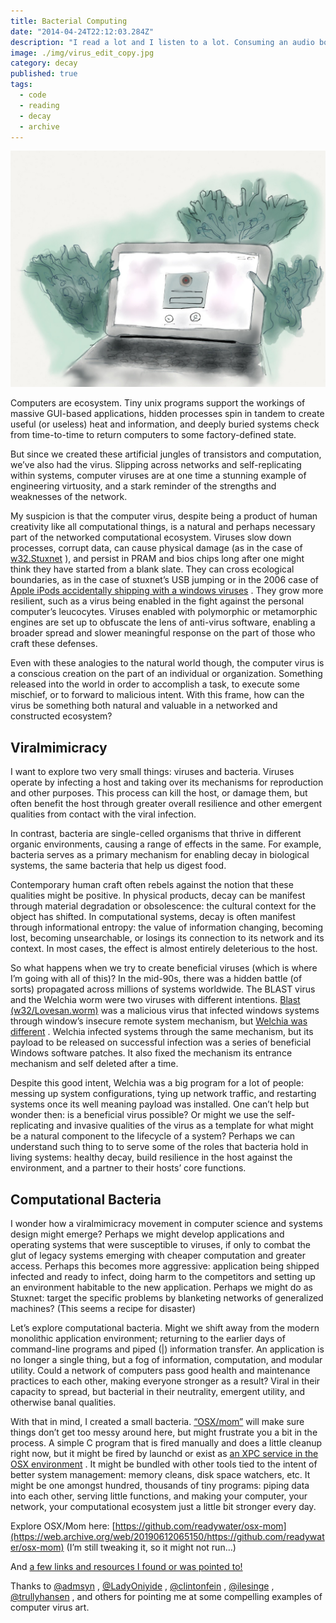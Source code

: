 ```yaml
---
title: Bacterial Computing
date: "2014-04-24T22:12:03.284Z"
description: "I read a lot and I listen to a lot. Consuming an audio book isn’t the same as reading one, but I wanted to get an overview of it anyway. This is how I imported my audible library to Goodreads."
image: ./img/virus_edit_copy.jpg
category: decay
published: true
tags:
  - code
  - reading
  - decay
  - archive
---
```


![](img/virus_edit_copy.jpg)

Computers are ecosystem. Tiny unix programs support the workings of massive GUI-based applications, hidden processes spin in tandem to create useful (or useless) heat and information, and deeply buried systems check from time-to-time to return computers to some factory-defined state.

But since we created these artificial jungles of transistors and computation, we’ve also had the virus. Slipping across networks and self-replicating within systems, computer viruses are at one time a stunning example of engineering virtuosity, and a stark reminder of the strengths and weaknesses of the network.

My suspicion is that the computer virus, despite being a product of human creativity like all computational things, is a natural and perhaps necessary part of the networked computational ecosystem. Viruses slow down processes, corrupt data, can cause physical damage (as in the case of [w32.Stuxnet](https://web.archive.org/web/20190612065150/http://www.wired.com/2011/07/how-digital-detectives-deciphered-stuxnet/all/) ), and persist in PRAM and bios chips long after one might think they have started from a blank slate. They can cross ecological boundaries, as in the case of stuxnet’s USB jumping or in the 2006 case of [Apple iPods accidentally shipping with a windows viruses](https://web.archive.org/web/20190612065150/http://www.apple.com/support/windowsvirus/) . They grow more resilient, such as a virus being enabled in the fight against the personal computer’s leucocytes. Viruses enabled with polymorphic or metamorphic engines are set up to obfuscate the lens of anti-virus software, enabling a broader spread and slower meaningful response on the part of those who craft these defenses.

Even with these analogies to the natural world though, the computer virus is a conscious creation on the part of an individual or organization. Something released into the world in order to accomplish a task, to execute some mischief, or to forward to malicious intent. With this frame, how can the virus be something both natural and valuable in a networked and constructed ecosystem?

## Viralmimicracy

I want to explore two very small things: viruses and bacteria. Viruses operate by infecting a host and taking over its mechanisms for reproduction and other purposes. This process can kill the host, or damage them, but often benefit the host through greater overall resilience and other emergent qualities from contact with the viral infection.

In contrast, bacteria are single-celled organisms that thrive in different organic environments, causing a range of effects in the same. For example, bacteria serves as a primary mechanism for enabling decay in biological systems, the same bacteria that help us digest food.

Contemporary human craft often rebels against the notion that these qualities might be positive. In physical products, decay can be manifest through material degradation or obsolescence: the cultural context for the object has shifted. In computational systems, decay is often manifest through informational entropy: the value of information changing, becoming lost, becoming unsearchable, or losings its connection to its network and its context. In most cases, the effect is almost entirely deleterious to the host.

So what happens when we try to create beneficial viruses (which is where I’m going with all of this)? In the mid-90s, there was a hidden battle (of sorts) propagated across millions of systems worldwide. The BLAST virus and the Welchia worm were two viruses with different intentions. [Blast (w32/Lovesan.worm)](<https://web.archive.org/web/20190612065150/http://en.wikipedia.org/wiki/Blaster_(computer_worm)>) was a malicious virus that infected windows systems through window’s insecure remote system mechanism, but [Welchia was different](https://web.archive.org/web/20190612065150/http://en.wikipedia.org/wiki/Welchia) . Welchia infected systems through the same mechanism, but its payload to be released on successful infection was a series of beneficial Windows software patches. It also fixed the mechanism its entrance mechanism and self deleted after a time.

Despite this good intent, Welchia was a big program for a lot of people: messing up system configurations, tying up network traffic, and restarting systems once its well meaning payload was installed. One can’t help but wonder then: is a beneficial virus possible? Or might we use the self-replicating and invasive qualities of the virus as a template for what might be a natural component to the lifecycle of a system? Perhaps we can understand such thing to to serve some of the roles that bacteria hold in living systems: healthy decay, build resilience in the host against the environment, and a partner to their hosts’ core functions.

## Computational Bacteria

I wonder how a viralmimicracy movement in computer science and systems design might emerge? Perhaps we might develop applications and operating systems that were susceptible to viruses, if only to combat the glut of legacy systems emerging with cheaper computation and greater access. Perhaps this becomes more aggressive: application being shipped infected and ready to infect, doing harm to the competitors and setting up an environment habitable to the new application. Perhaps we might do as Stuxnet: target the specific problems by blanketing networks of generalized machines? (This seems a recipe for disaster)

Let’s explore computational bacteria. Might we shift away from the modern monolithic application environment; returning to the earlier days of command-line programs and piped (|) information transfer. An application is no longer a single thing, but a fog of information, computation, and modular utility. Could a network of computers pass good health and maintenance practices to each other, making everyone stronger as a result? Viral in their capacity to spread, but bacterial in their neutrality, emergent utility, and otherwise banal qualities.

With that in mind, I created a small bacteria. [“OSX/mom”](https://web.archive.org/web/20190612065150/https://github.com/readywater/osx-mom) will make sure things don’t get too messy around here, but might frustrate you a bit in the process. A simple C program that is fired manually and does a little cleanup right now, but it might be fired by launchd or exist as [an XPC service in the OSX environment](https://web.archive.org/web/20190612065150/https://developer.apple.com/library/mac/documentation/MacOSX/Conceptual/BPSystemStartup/Chapters/DesigningDaemons.html#//apple_ref/doc/uid/10000172i-SW4-SW9) . It might be bundled with other tools tied to the intent of better system management: memory cleans, disk space watchers, etc. It might be one amongst hundred, thousands of tiny programs: piping data into each other, serving little functions, and making your computer, your network, your computational ecosystem just a little bit stronger every day.

Explore OSX/Mom here: [https://github.com/readywater/osx-mom](https://web.archive.org/web/20190612065150/https://github.com/readywater/osx-mom) (I’m still tweaking it, so it might not run…)

And [a few links and resources I found or was pointed to!](https://web.archive.org/web/20190612065150/http://pinboard.in/search/u:readywater/?query=virus)

Thanks to [@admsyn](https://web.archive.org/web/20190612065150/http://twitter.com/admsyn) , [@LadyOniyide](https://web.archive.org/web/20190612065150/https://twitter.com/LadyOniyide/) , [@clintonfein](https://web.archive.org/web/20190612065150/https://twitter.com/clintonfein) , [@ilesinge](https://web.archive.org/web/20190612065150/http://twitter.com/ilesinge) , [@trullyhansen](https://web.archive.org/web/20190612065150/https://twitter.com/tullyhansen) , and others for pointing me at some compelling examples of computer virus art.
